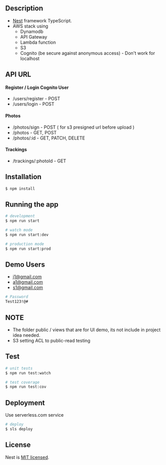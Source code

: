 ## Description

- [Nest](https://github.com/nestjs/nest) framework TypeScript.
- AWS stack using
  - Dynamodb
  - API Gateway
  - Lambda function
  - S3
  - Cognito (be secure against anonymous access) - Don't work for localhost


## API URL

#### Register / Login Cognito User
- /users/register - POST
- /users/login - POST
#### Photos
- /photos/sign - POST ( for s3 presigned url before upload )
- /photos - GET, POST 
- /photos/:id - GET, PATCH, DELETE
#### Trackings
- /trackings/:photoId - GET

## Installation

```bash
$ npm install
```

## Running the app

```bash
# development
$ npm run start

# watch mode
$ npm run start:dev

# production mode
$ npm run start:prod
```


## Demo Users
- j1@gmail.com
- a1@gmail.com
- s1@gmail.com

```bash
# Password
Test123!@#
```

## NOTE

- The folder public / views that are for UI demo, its not include in project idea needed.
- S3 setting ACL to public-read testing 


## Test

```bash
# unit tests
$ npm run test:watch

# test coverage
$ npm run test:cov
```


## Deployment

Use serverless.com service

```bash
# deploy
$ sls deploy

```


## License

Nest is [MIT licensed](LICENSE).
